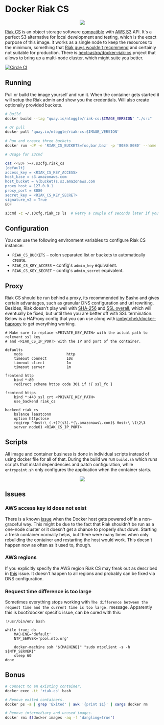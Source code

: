 # Docker Riak CS

<div align="center"><img src="./documentation/asset/docker-riak-cs-s3.png"></div>

[Riak CS](http://docs.basho.com/riakcs/latest/) is an object storage software [compatible](http://docs.basho.com/riakcs/latest/references/apis/storage/s3/) with [AWS S3](http://aws.amazon.com/s3/) API. It's a perfect S3 alternative for local development and testing, which is the exact purpose of this image. It works as a single node to keep the resources to the minimum, something that [Riak guys wouldn't recommend](http://basho.com/why-your-riak-cluster-should-have-at-least-five-nodes/) and certainly not suitable for production. There is [hectcastro/docker-riak-cs](https://github.com/hectcastro/docker-riak-cs) project that allows to bring up a multi-node cluster, which might suite you better.

[<img alt="Circle CI" src="https://circleci.com/gh/ianbytchek/docker-riak-cs.svg?style=svg">](https://circleci.com/gh/ianbytchek/docker-riak-cs)

## Running

Pull or build the image yourself and run it. When the container gets started it will setup the Riak admin and show you the credentials. Will also create optionally provided buckets.

```sh
# Build
docker build --tag "quay.io/ntoggle/riak-cs:$IMAGE_VERSION" "./src"

# Or pull
docker pull 'quay.io/ntoggle/riak-cs:$IMAGE_VERSION'
 
# Run and create three buckets
docker run -dP -e 'RIAK_CS_BUCKETS=foo,bar,baz' -p '8080:8080' --name 'riak-cs' quay.io/ntoggle/riak-cs:$IMAGE_VERSION

# Usage for s3cmd

cat <<EOF >~/.s3cfg.riak_cs
[default]
access_key = <RIAK_CS_KEY_ACCESS>
host_base = s3.amazonaws.com
host_bucket = %(bucket)s.s3.amazonaws.com
proxy_host = 127.0.0.1
proxy_port = 8080
secret_key = <RIAK_CS_KEY_SECRET>
signature_v2 = True
EOF

s3cmd -c ~/.s3cfg.riak_cs ls  # Retry a couple of seconds later if you get ERROR: [Errno 104] Connection reset by peer
```

## Configuration

You can use the following environment variables to configure Riak CS instance:

- `RIAK_CS_BUCKETS` – colon separated list or buckets to automatically create.
- `RIAK_CS_KEY_ACCESS` – config's `admin_key` equivalent.
- `RIAK_CS_KEY_SECRET` – config's `admin_secret` equivalent.

## Proxy

Riak CS should be run behind a proxy, its recommended by Basho and gives certain advantages, such as granular DNS configuration and url rewriting. Besides, Riak doesn't play well with [SHA-256](https://github.com/basho/riak_cs/issues/1019) and [SSL overall](https://github.com/basho/riak_cs/issues/1025#issuecomment-64447329), which will eventually be fixed, but until then you are better off with SSL termination. Below is a HAProxy config that you can use along with [ianbytchek/docker-haproxy](https://github.com/ianbytchek/docker-haproxy) to get everything working.

```haproxy
# Make sure to replace <PRIVATE_KEY_PATH> with the actual path to relevant ssl key
# and <RIAK_CS_IP_PORT> with the IP and port of the container.

defaults
    mode                    http
    timeout connect         10s
    timeout client          1m
    timeout server          1m

frontend http
    bind *:80
    redirect scheme https code 301 if !{ ssl_fc }

frontend https
    bind *:443 ssl crt <PRIVATE_KEY_PATH>
    use_backend riak_cs

backend riak_cs
    balance leastconn
    option httpclose
    reqirep ^Host:\ (.+)?(s3).*(\.amazonaws\.com)$ Host:\ \1\2\3
    server node01 <RIAK_CS_IP_PORT>
```

## Scripts

All image and container business is done in individual scripts instead of using docker file for all of that. During the build we run `build.sh` which runs scripts that install dependencies and patch configuration, while `entrypoint.sh` only configures the application when the container starts.

<div align="center"><img src="./documentation/asset/scripts.png"></div>

## Issues

### AWS access key id does not exist

There is a known [issue](https://github.com/basho/riak_cs/issues/1048) when the Docker host gets powered off in a non-graceful way. This might be due to the fact that Riak shouldn't be run as a one-node cluster or it doesn't get a chance to properly shut down. Starting a fresh container normally helps, but there were many times when only rebuilding the container and restarting the host would work. This doesn't happen now as often as it used to, though.

### AWS regions

If you explicitly specify the AWS region Riak CS may freak out as described in [this](https://github.com/basho/riak_cs/issues/1023) issue. It doesn't happen to all regions and probably can be fixed via DNS configuration.

### Request time difference is too large

Sometimes everything stops working with `The difference between the request time and the current time is too large.` message. Apparently this is boot2docker specific issue, can be cured with this:

```sh#
!/usr/bin/env bash

while true; do
    MACHINE='default'
    NTP_SERVER='pool.ntp.org'

    docker-machine ssh "${MACHINE}" "sudo ntpclient -s -h ${NTP_SERVER}"
    sleep 60
done
```

## Bonus

```sh
# Connect to an existing container.
docker exec -it 'riak-cs' bash

# Remove exited containers.
docker ps -a | grep 'Exited' | awk '{print $1}' | xargs docker rm

# Remove intermediary and unused images.
docker rmi $(docker images -aq -f 'dangling=true')
```
